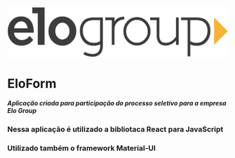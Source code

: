 ![](/EloFormClient/src/img/EloGroup.png)

# EloForm

##### Aplicação criada para participação do processo seletivo para a empresa Elo Group

### Nessa aplicação é utilizado a bibliotaca React para JavaScript
### Utilizado também o framework Material-UI

